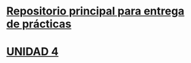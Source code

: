 # [Repositorio principal para entrega de prácticas](https://github.com/rossxrio/sge_cmmr)
# [UNIDAD 4](./ut04/index.md)